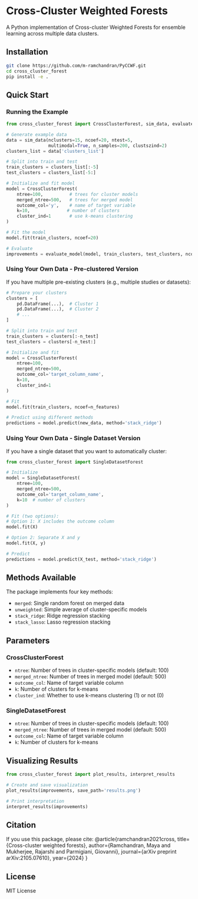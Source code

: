 # Cross-Cluster Weighted Forests

A Python implementation of Cross-cluster Weighted Forests for ensemble learning across multiple data clusters.

## Installation

```bash
git clone https://github.com/m-ramchandran/PyCCWF.git
cd cross_cluster_forest
pip install -e .
```

## Quick Start

### Running the Example
```python
from cross_cluster_forest import CrossClusterForest, sim_data, evaluate_model

# Generate example data
data = sim_data(nclusters=15, ncoef=20, ntest=5, 
                multimodal=True, n_samples=200, clustszind=2)
clusters_list = data['clusters_list']

# Split into train and test
train_clusters = clusters_list[:-5]
test_clusters = clusters_list[-5:]

# Initialize and fit model
model = CrossClusterForest(
    ntree=100,          # trees for cluster models
    merged_ntree=500,   # trees for merged model
    outcome_col='y',    # name of target variable
    k=10,              # number of clusters
    cluster_ind=1       # use k-means clustering
)

# Fit the model
model.fit(train_clusters, ncoef=20)

# Evaluate
improvements = evaluate_model(model, train_clusters, test_clusters, ncoef=20)
```

### Using Your Own Data - Pre-clustered Version
If you have multiple pre-existing clusters (e.g., multiple studies or datasets):

```python
# Prepare your clusters
clusters = [
    pd.DataFrame(...),  # Cluster 1
    pd.DataFrame(...),  # Cluster 2
    # ...
]

# Split into train and test
train_clusters = clusters[:-n_test]
test_clusters = clusters[-n_test:]

# Initialize and fit
model = CrossClusterForest(
    ntree=100,
    merged_ntree=500,
    outcome_col='target_column_name',
    k=10,
    cluster_ind=1
)

# Fit
model.fit(train_clusters, ncoef=n_features)

# Predict using different methods
predictions = model.predict(new_data, method='stack_ridge')
```

### Using Your Own Data - Single Dataset Version
If you have a single dataset that you want to automatically cluster:

```python
from cross_cluster_forest import SingleDatasetForest

# Initialize
model = SingleDatasetForest(
    ntree=100,
    merged_ntree=500,
    outcome_col='target_column_name',
    k=10  # number of clusters
)

# Fit (two options):
# Option 1: X includes the outcome column
model.fit(X)

# Option 2: Separate X and y
model.fit(X, y)

# Predict
predictions = model.predict(X_test, method='stack_ridge')
```

## Methods Available

The package implements four key methods:
- `merged`: Single random forest on merged data
- `unweighted`: Simple average of cluster-specific models
- `stack_ridge`: Ridge regression stacking
- `stack_lasso`: Lasso regression stacking

## Parameters

### CrossClusterForest
- `ntree`: Number of trees in cluster-specific models (default: 100)
- `merged_ntree`: Number of trees in merged model (default: 500)
- `outcome_col`: Name of target variable column
- `k`: Number of clusters for k-means
- `cluster_ind`: Whether to use k-means clustering (1) or not (0)

### SingleDatasetForest
- `ntree`: Number of trees in cluster-specific models (default: 100)
- `merged_ntree`: Number of trees in merged model (default: 500)
- `outcome_col`: Name of target variable column
- `k`: Number of clusters for k-means

## Visualizing Results

```python
from cross_cluster_forest import plot_results, interpret_results

# Create and save visualization
plot_results(improvements, save_path='results.png')

# Print interpretation
interpret_results(improvements)
```

## Citation

If you use this package, please cite:
@article{ramchandran2021cross,
  title={Cross-cluster weighted forests},
  author={Ramchandran, Maya and Mukherjee, Rajarshi and Parmigiani, Giovanni},
  journal={arXiv preprint arXiv:2105.07610},
  year={2024}
}

## License

MIT License
